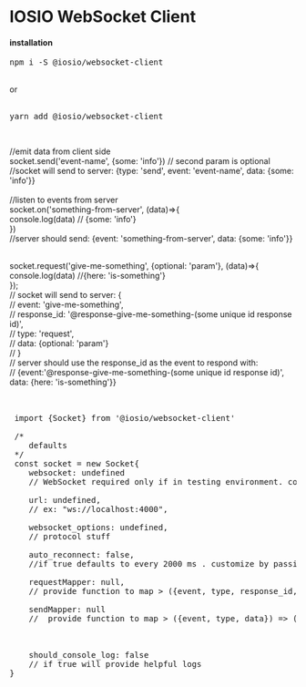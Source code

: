 <h1>IOSIO WebSocket Client</h1>

<h4>installation</h4> 
<pre>
npm i -S @iosio/websocket-client
</pre>

<br/>
or
<br/>
<br/>
<pre>
yarn add @iosio/websocket-client
</pre>

<br/>

 //emit data from client side
 <br/>
 socket.send('event-name', {some: 'info'}) // second param is optional
 <br/>
 //socket will send to server: {type: 'send', event: 'event-name', data: {some: 'info'}}
 <br/>
 <br/>
 //listen to events from server
 <br/>
 socket.on('something-from-server', (data)=>{
 <br/>
    console.log(data) // {some: 'info'}
 <br/>
 })
 <br/>
 //server should send: {event: 'something-from-server', data: {some: 'info'}}
 <br/>
 <br/>
 
 socket.request('give-me-something', {optional: 'param'}, (data)=>{
 <br/>
    console.log(data) //{here: 'is-something'}
    <br/>
 });
 <br/>
 // socket will send to server: {
 <br/>
 //       event: 'give-me-something',
 <br/>
 //       response_id: '@response-give-me-something-(some unique id response id)',
 <br/>
 //       type: 'request',
 <br/>
 //       data: {optional: 'param'}
 <br/>
 //     }
 <br/>
// server should use the response_id as the event to respond with: 
<br/>
//      {event:'@response-give-me-something-(some unique id response id)', data: {here: 'is-something'}}
<br/>
<br/>

<pre>
 
 import {Socket} from '@iosio/websocket-client'
 
 /*
    defaults
 */
 const socket = new Socket{
    websocket: undefined 
    // WebSocket required only if in testing environment. consider using mock-socket
    
    url: undefined,
    // ex: "ws://localhost:4000",
    
    websocket_options: undefined,
    // protocol stuff
    
    auto_reconnect: false,
    //if true defaults to every 2000 ms . customize by passing > {every: (number in milliseconds)}
   
    requestMapper: null, 
    // provide function to map > ({event, type, response_id, data}) => ({...}), 
   
    sendMapper: null 
    //  provide function to map > ({event, type, data}) => ({...}),
    
  
  
    should_console_log: false
    // if true will provide helpful logs
}
</pre> 